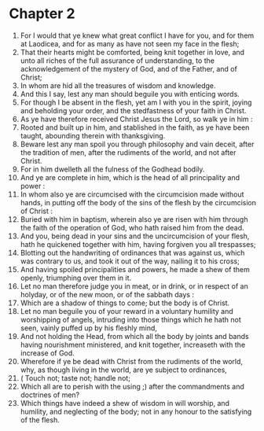 # Chapter 2

1. For I would that ye knew what great conflict I have for you, and for them at Laodicea, and for as many as have not seen my face in the flesh;
2. That their hearts might be comforted, being knit together in love, and unto all riches of the full assurance of understanding, to the acknowledgement of the mystery of God, and of the Father, and of Christ;
3. In whom are hid all the treasures of wisdom and knowledge.
4. And this I say, lest any man should beguile you with enticing words.
5. For though I be absent in the flesh, yet am I with you in the spirit, joying and beholding your order, and the stedfastness of your faith in Christ.
6. As ye have therefore received Christ Jesus the Lord, so walk ye in him :
7. Rooted and built up in him, and stablished in the faith, as ye have been taught, abounding therein with thanksgiving.
8. Beware lest any man spoil you through philosophy and vain deceit, after the tradition of men, after the rudiments of the world, and not after Christ.
9. For in him dwelleth all the fulness of the Godhead bodily.
10. And ye are complete in him, which is the head of all principality and power :
11. In whom also ye are circumcised with the circumcision made without hands, in putting off the body of the sins of the flesh by the circumcision of Christ :
12. Buried with him in baptism, wherein also ye are risen with him through the faith of the operation of God, who hath raised him from the dead.
13. And you, being dead in your sins and the uncircumcision of your flesh, hath he quickened together with him, having forgiven you all trespasses;
14. Blotting out the handwriting of ordinances that was against us, which was contrary to us, and took it out of the way, nailing it to his cross;
15. And having spoiled principalities and powers, he made a shew of them openly, triumphing over them in it.
16. Let no man therefore judge you in meat, or in drink, or in respect of an holyday, or of the new moon, or of the sabbath days :
17. Which are a shadow of things to come; but the body is of Christ.
18. Let no man beguile you of your reward in a voluntary humility and worshipping of angels, intruding into those things which he hath not seen, vainly puffed up by his fleshly mind,
19. And not holding the Head, from which all the body by joints and bands having nourishment ministered, and knit together, increaseth with the increase of God.
20. Wherefore if ye be dead with Christ from the rudiments of the world, why, as though living in the world, are ye subject to ordinances,
21. ( Touch not; taste not; handle not;
22. Which all are to perish with the using ;) after the commandments and doctrines of men?
23. Which things have indeed a shew of wisdom in will worship, and humility, and neglecting of the body; not in any honour to the satisfying of the flesh.

